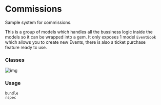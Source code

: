 # Commissions

Sample system for commissions.

This is a group of models which handles all the bussiness logic inside the models
so it can be wrapped into a gem. It only exposes 1 model `EventBook` which allows
you to create new Events, there is also a ticket purchase feature ready to use.

### Classes

![img](http://i.imgur.com/MhFMzE4.png)

### Usage

```
bundle
rspec
```

